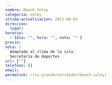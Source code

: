 ```yaml
---
nombre: Beach Voley
categoria: voley
ultima-actualizacion: 2015-08-05
direccion: 
  lugar: 
horario: 
  - {dia: "", hora: "", nota: "" }
precio: 
nota: | 
  Adaptado al clima de la isla. 
  Secretaría de deportes
url: [""]
telefono: []
email: 
permalink: /rio-grande/entidades/beach-voley/
---
```



